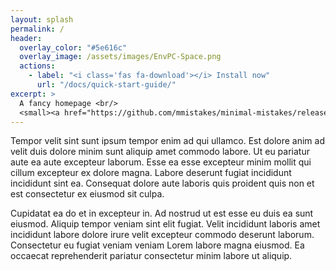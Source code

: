 ```yaml
---
layout: splash
permalink: /
header:
  overlay_color: "#5e616c"
  overlay_image: /assets/images/EnvPC-Space.png
  actions:
    - label: "<i class='fas fa-download'></i> Install now"
      url: "/docs/quick-start-guide/"
excerpt: >
  A fancy homepage <br/>
  <small><a href="https://github.com/mmistakes/minimal-mistakes/releases/tag/4.17.1">Latest release v4.17.1</a></small>
---
```


Tempor velit sint sunt ipsum tempor enim ad qui ullamco. Est dolore anim ad velit duis dolore minim sunt aliquip amet commodo labore. Ut eu pariatur aute ea aute excepteur laborum. Esse ea esse excepteur minim mollit qui cillum excepteur ex dolore magna. Labore deserunt fugiat incididunt incididunt sint ea. Consequat dolore aute laboris quis proident quis non et est consectetur ex eiusmod sit culpa.

Cupidatat ea do et in excepteur in. Ad nostrud ut est esse eu duis ea sunt eiusmod. Aliquip tempor veniam sint elit fugiat. Velit incididunt laboris amet incididunt labore dolore irure velit excepteur commodo deserunt laborum. Consectetur eu fugiat veniam veniam Lorem labore magna eiusmod. Ea occaecat reprehenderit pariatur consectetur minim labore ut aliquip.
